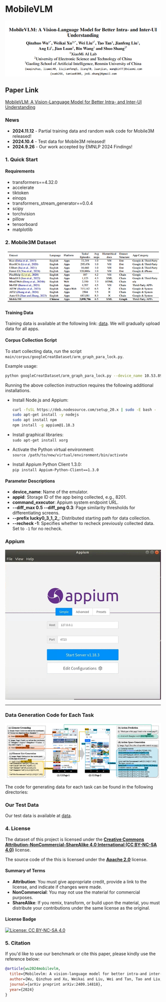 # MobileVLM
![My Local Image](./mobilevlm.png)

## Paper Link
[MobileVLM: A Vision-Language Model for Better Intra- and Inter-UI Understanding](https://aclanthology.org/2024.findings-emnlp.599/)

### News
- **2024.11.12** - Partial training data and random walk code for Mobile3M released!
- **2024.10.4** - Test data for Mobile3M released!
- **2024.9.26** - Our work accepted by EMNLP 2024 Findings!

### 1. Quick Start

#### Requirements
- transformers==4.32.0
- accelerate
- tiktoken
- einops
- transformers_stream_generator==0.0.4
- scipy
- torchvision
- pillow
- tensorboard
- matplotlib

### 2. Mobile3M Dataset
![Dataset Image](./mobilevlm_table.png)  <!-- Replace with actual image path -->

#### Training Data
Training data is available at the following link: [data](https://huggingface.co/datasets/xwk123/Mobile3M/tree/main). We will gradually upload data for all apps.

#### Corpus Collection Script
To start collecting data, run the script `main/corpus/googleCreatDataset/arm_graph_para_lock.py`.

Example usage:
```bash
python googleCreatDataset/arm_graph_para_lock.py --device_name 10.53.89.79:6532 --systemPort 8112 --appid 8201 --command_executorhttp://127.0.0.1:4812/wd/hub--appPackage com.lucky.luckyclient --name_en lucky --diff_max 0.5 --diff_png 0.3 --waitadb 8 --prefix lucky0_3_1_2_ --recheck -1
```

Running the above collection instruction requires the following additional installations.

- Install Node.js and Appium:

    ```bash
    curl -fsSL https://deb.nodesource.com/setup_20.x | sudo -E bash -
    sudo apt-get install -y nodejs
    sudo apt install npm
    npm install -g appium@1.18.3
    ```
- Install graphical libraries:  
   `sudo apt-get install xorg`

- Activate the Python virtual environment:  
   `source /path/to/new/virtual/environment/bin/activate`

- Install Appium Python Client 1.3.0:  
   `pip install Appium-Python-Client==1.3.0`


#### Parameter Descriptions

- **device_name**: Name of the emulator.
- **appid**: Storage ID of the app being collected, e.g., 8201.
- **command_executor**: Appium system endpoint URL.
- **--diff_max 0.5 --diff_png 0.3**: Page similarity thresholds for differentiating screens.
- **--prefix lucky0_3_1_2_**: Distributed starting path for data collection.
- **--recheck -1**: Specifies whether to recheck previously collected data. Set to `-1` for no recheck.


### Appium
![Appium](./appium.jpg)


---


### Data Generation Code for Each Task
![Task](./taSK.png)  <!-- Replace with actual image path -->

The code for generating data for each task can be found in the following directories:

### Our Test Data
Our test data is available at [data](https://huggingface.co/datasets/xwk123/mobilevlm_test).

### 4. License

The dataset of this project is licensed under the [**Creative Commons Attribution-NonCommercial-ShareAlike 4.0 International (CC BY-NC-SA 4.0)**](https://creativecommons.org/licenses/by-nc-sa/4.0/) license.

The source code of the this is licensed under the [**Apache 2.0**](http://www.apache.org/licenses/LICENSE-2.0)  license.


#### Summary of Terms
- **Attribution**: You must give appropriate credit, provide a link to the license, and indicate if changes were made.
- **NonCommercial**: You may not use the material for commercial purposes.
- **ShareAlike**: If you remix, transform, or build upon the material, you must distribute your contributions under the same license as the original.

#### License Badge
[![License: CC BY-NC-SA 4.0](https://img.shields.io/badge/License-CC%20BY--NC--SA%204.0-lightgrey.svg)](https://creativecommons.org/licenses/by-nc-sa/4.0/)

### 5. Citation
If you'd like to use our benchmark or cite this paper, please kindly use the reference below:

```bibtex
@article{wu2024mobilevlm,
  title={Mobilevlm: A vision-language model for better intra-and inter-ui understanding},
  author={Wu, Qinzhuo and Xu, Weikai and Liu, Wei and Tan, Tao and Liu, Jianfeng and Li, Ang and Luan, Jian and Wang, Bin and Shang, Shuo},
  journal={arXiv preprint arXiv:2409.14818},
  year={2024}
}
